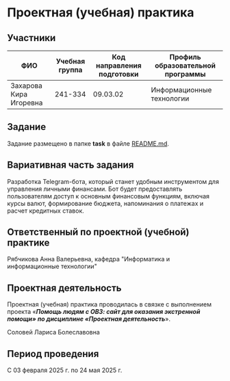 # Проектная (учебная) практика

## Участники

| ФИО | Учебная группа | Код направления подготовки | Профиль образовательной программы |
|-|-|-|-|
| Захарова Кира Игоревна | 241-334 | 09.03.02 | Информационные технологии |

## Задание

Задание размещено в папке **task** в файле [README.md](task/README.md).

## Вариативная часть задания

Разработка Telegram-бота, который станет удобным инструментом для управления личными финансами. Бот будет предоставлять пользователям доступ к основным финансовым функциям, включая курсы валют, формирование бюджета, напоминания о платежах и расчет кредитных ставок.

## Ответственный по проектной (учебной) практике

Рябчикова Анна Валерьевна, кафедра "Информатика и информационные технологии"

## Проектная деятельность

Проектная (учебная) практика проводилась в связке с выполнением проекта «***Помощь людям с ОВЗ: сайт для оказания экстренной помощи» по дисциплине «Проектная деятельность***».

Соловей Лариса Болеславовна

## Период проведения

С 03 февраля 2025 г. по 24 мая 2025 г.
